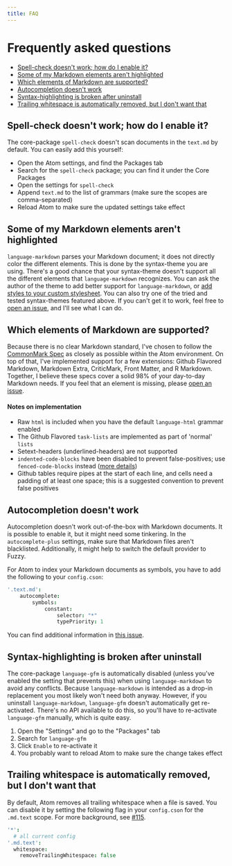 ```yaml
---
title: FAQ
---
```


# Frequently asked questions

- [Spell-check doesn't work; how do I enable it?](#spell-check-doesnt-work-how-do-i-enable-it)
- [Some of my Markdown elements aren't highlighted](#some-of-my-markdown-elements-arent-highlighted)
- [Which elements of Markdown are supported?](#which-elements-of-markdown-are-supported)
- [Autocompletion doesn't work](#autocompletion-doesnt-work)
- [Syntax-highlighting is broken after uninstall](#syntax-highlighting-is-broken-after-uninstall)
- [Trailing whitespace is automatically removed, but I don't want that](#trailing-whitespace-is-automatically-removed-but-i-dont-want-that)

## Spell-check doesn't work; how do I enable it?

The core-package `spell-check` doesn't scan documents in the `text.md` by default. You can easily add this yourself:

- Open the Atom settings, and find the Packages tab
- Search for the `spell-check` package; you can find it under the Core Packages
- Open the settings for `spell-check`
- Append `text.md` to the list of grammars (make sure the scopes are comma-separated)
- Reload Atom to make sure the updated settings take effect

## Some of my Markdown elements aren't highlighted

`language-markdown` parses your Markdown document; it does not directly color the different elements. This is done by the syntax-theme you are using. There's a good chance that your syntax-theme doesn't support all the different elements that `language-markdown` recognizes. You can ask the author of the theme to add better support for `language-markdown`, or [add styles to your custom stylesheet](http://flight-manual.atom.io/using-atom/sections/basic-customization/#style-tweaks). You can also try one of the tried and tested syntax-themes featured above. If you can't get it to work, feel free to [open an issue](https://github.com/burodepeper/language-markdown/issues/new/), and I'll see what I can do.

## Which elements of Markdown are supported?

Because there is no clear Markdown standard, I've chosen to follow the [CommonMark Spec](http://spec.commonmark.org/) as closely as possible within the Atom environment. On top of that, I've implemented support for a few extensions: Github Flavored Markdown, Markdown Extra, CriticMark, Front Matter, and R Markdown. Together, I believe these specs cover a solid 98% of your day-to-day Markdown needs. If you feel that an element is missing, please [open an issue](https://github.com/burodepeper/language-markdown/issues/new/).

#### Notes on implementation

- Raw `html` is included when you have the default `language-html` grammar enabled
- The Github Flavored `task-lists` are implemented as part of 'normal' `lists`
- Setext-headers (underlined-headers) are not supported
- `indented-code-blocks` have been disabled to prevent false-positives; use `fenced-code-blocks` instead ([more details](https://github.com/burodepeper/language-markdown/issues/88#issuecomment-183344420))
- Github tables require pipes at the start of each line, and cells need a padding of at least one space; this is a suggested convention to prevent false positives

## Autocompletion doesn't work

Autocompletion doesn't work out-of-the-box with Markdown documents. It is possible to enable it, but it might need some tinkering. In the `autocomplete-plus` settings, make sure that Markdown files aren't blacklisted. Additionally, it might help to switch the default provider to Fuzzy.

For Atom to index your Markdown documents as symbols, you have to add the following to your `config.cson`:

```coffee
'.text.md':
    autocomplete:
        symbols:
            constant:
                selector: "*"
                typePriority: 1
```

You can find additional information in [this issue](https://github.com/burodepeper/language-markdown/issues/150).

## Syntax-highlighting is broken after uninstall

The core-package `language-gfm` is automatically disabled (unless you've enabled the setting that prevents this) when using `language-markdown` to avoid any conflicts. Because `language-markdown` is intended as a drop-in replacement you most likely won't need both anyway. However, if you uninstall `language-markdown`, `language-gfm` doesn't automatically get re-activated. There's no API available to do this, so you'll have to re-activate `language-gfm` manually, which is quite easy.

1. Open the "Settings" and go to the "Packages" tab
2. Search for `language-gfm`
3. Click `Enable` to re-activate it
4. You probably want to reload Atom to make sure the change takes effect

## Trailing whitespace is automatically removed, but I don't want that

By default, Atom removes all trailing whitespace when a file is saved. You can disable it by setting the following flag in your `config.cson` for the `.md.text` scope. For more background, see [#115](https://github.com/burodepeper/language-markdown/issues/115).

```coffee
'*':
  # all current config
'.md.text':
  whitespace:
    removeTrailingWhitespace: false
```